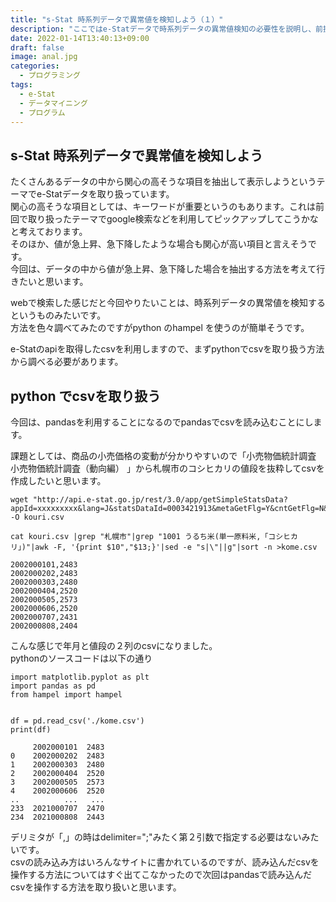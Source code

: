 ```yaml
---
title: "s-Stat 時系列データで異常値を検知しよう（１）"
description: "ここではe-Statデータで時系列データの異常値検知の必要性を説明し、前提条件としてpythonを利用してcsvの読み込み方を説明します。Pandasを利用します。"
date: 2022-01-14T13:40:13+09:00
draft: false
image: anal.jpg
categories:
  - プログラミング
tags:
  - e-Stat 
  - データマイニング
  - プログラム
---
```

## s-Stat 時系列データで異常値を検知しよう  

たくさんあるデータの中から関心の高そうな項目を抽出して表示しようというテーマでe-Statデータを取り扱っています。  
関心の高そうな項目としては、キーワードが重要というのもあります。これは前回で取り扱ったテーマでgoogle検索などを利用してピックアップしてこうかなと考えております。  
そのほか、値が急上昇、急下降したような場合も関心が高い項目と言えそうです。  
今回は、データの中から値が急上昇、急下降した場合を抽出する方法を考えて行きたいと思います。  

webで検索した感じだと今回やりたいことは、時系列データの異常値を検知するというものみたいです。  
方法を色々調べてみたのですがpython のhampel を使うのが簡単そうです。  

e-Statのapiを取得したcsvを利用しますので、まずpythonでcsvを取り扱う方法から調べる必要があります。  

## python でcsvを取り扱う
今回は、pandasを利用することになるのでpandasでcsvを読み込むことにします。  

課題としては、商品の小売価格の変動が分かりやすいので「小売物価統計調査 小売物価統計調査（動向編） 」から札幌市のコシヒカリの値段を抜粋してcsvを作成したいと思います。  

```
wget "http://api.e-stat.go.jp/rest/3.0/app/getSimpleStatsData?appId=xxxxxxxxx&lang=J&statsDataId=0003421913&metaGetFlg=Y&cntGetFlg=N&explanationGetFlg=Y&annotationGetFlg=Y&sectionHeaderFlg=1&replaceSpChars=0" -O kouri.csv

cat kouri.csv |grep "札幌市"|grep "1001 うるち米(単一原料米,「コシヒカリ」)"|awk -F, '{print $10","$13;}'|sed -e "s|\"||g"|sort -n >kome.csv
```

```
2002000101,2483
2002000202,2483
2002000303,2480
2002000404,2520
2002000505,2573
2002000606,2520
2002000707,2431
2002000808,2404
```

こんな感じで年月と値段の２列のcsvになりました。  
pythonのソースコードは以下の通り  

```
import matplotlib.pyplot as plt
import pandas as pd
from hampel import hampel


df = pd.read_csv('./kome.csv')
print(df)

     2002000101  2483
0    2002000202  2483
1    2002000303  2480
2    2002000404  2520
3    2002000505  2573
4    2002000606  2520
..          ...   ...
233  2021000707  2470
234  2021000808  2443
```

デリミタが「,」の時はdelimiter=";"みたく第２引数で指定する必要はないみたいです。  
csvの読み込み方はいろんなサイトに書かれているのですが、読み込んだcsvを操作する方法についてはすぐ出てこなかったので次回はpandasで読み込んだcsvを操作する方法を取り扱いと思います。  

